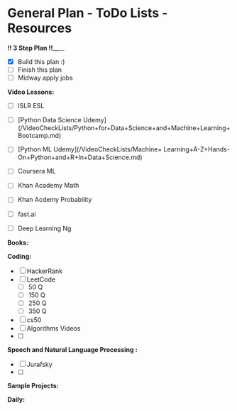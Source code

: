 # General Plan - ToDo Lists - Resources
**\!\! 3 Step Plan \!\!__**__
- [x] Build this plan :)
- [ ] Finish this plan
- [ ] Midway apply jobs

**Video Lessons:**
- [ ] ISLR ESL
- [ ]  [Python Data Science Udemy](/VideoCheckLists/Python+for+Data+Science+and+Machine+Learning+ Bootcamp.md)
- [ ] [Python ML Udemy](/VideoCheckLists/Machine+ Learning+A-Z+Hands-On+Python+and+R+In+Data+Science.md)
- [ ] Coursera ML
- [ ] Khan Academy Math
- [ ] Khan Acdemy Probability
- [ ] fast.ai
- [ ] Deep Learning Ng


**Books:**


**Coding:**
- [ ] HackerRank
- [ ] LeetCode
    - [ ]  50 Q
    - [ ] 150 Q
    - [ ] 250 Q
    - [ ] 350 Q

- [ ] cs50
- [ ] Algorithms Videos
- [ ]

**Speech and Natural Language Processing :**
- [ ] Jurafsky
- [ ]

**Sample Projects:**






**Daily:**
